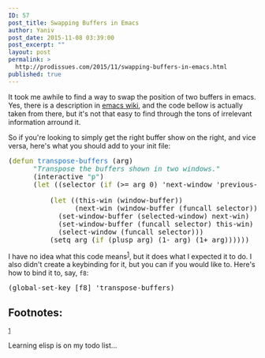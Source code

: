 ```yaml
---
ID: 57
post_title: Swapping Buffers in Emacs
author: Yaniv
post_date: 2015-11-08 03:39:00
post_excerpt: ""
layout: post
permalink: >
  http://prodissues.com/2015/11/swapping-buffers-in-emacs.html
published: true
---
```

<p> It took me awhile to find a way to swap the position of two buffers in emacs. Yes, there is a description in <a href="http://www.emacswiki.org/emacs/SwitchingBuffers">emacs wiki</a>, and the code bellow is actually taken from there, but it's not that easy to find through the tons of irrelevant information arround it. </p>

<p> So if you're looking to simply get the right buffer show on the right, and vice versa, here's what you should add to your init file: </p>

<div class="org-src-container">

<pre class="src src-emacs-lisp">(<span style="color: #728a05;">defun</span> <span style="color: #2075c7;">transpose-buffers</span> (arg)
      <span style="color: #259185; font-style: italic;">"Transpose the buffers shown in two windows."</span>
      (interactive <span style="color: #259185;">"p"</span>)
      (<span style="color: #728a05;">let</span> ((selector (<span style="color: #728a05;">if</span> (&gt;= arg 0) 'next-window 'previous-window)))

          (<span style="color: #728a05;">let</span> ((this-win (window-buffer))
                (next-win (window-buffer (funcall selector))))
            (set-window-buffer (selected-window) next-win)
            (set-window-buffer (funcall selector) this-win)
            (select-window (funcall selector)))
          (setq arg (<span style="color: #728a05;">if</span> (plusp arg) (1- arg) (1+ arg))))))
</pre>
</div>


<p> I have no idea what this code means<sup><a id="fnr.1" class="footref" href="#fn.1">1</a></sup>, but it does what I expected it to do. I also didn't create a keybinding for it, but you can if you would like to. Here's how to bind it to, say, <code>f8</code>: </p>

<div class="org-src-container">

<pre class="src src-emacs-lisp">(global-set-key [f8] 'transpose-buffers)
</pre>
</div>
<div id="footnotes">
<h2 class="footnotes">Footnotes: </h2>
<div id="text-footnotes">

<div class="footdef"><sup><a id="fn.1" class="footnum" href="#fnr.1">1</a></sup> <div class="footpara"><p class="footpara"> Learning elisp is on my todo list&#x2026; </p></div></div>


</div>
</div>